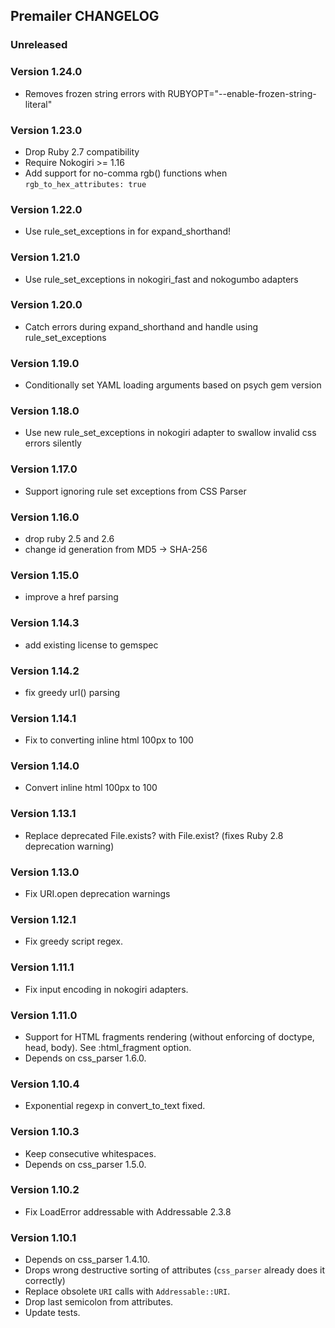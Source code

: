 ## Premailer CHANGELOG

### Unreleased

### Version 1.24.0
* Removes frozen string errors with RUBYOPT="--enable-frozen-string-literal"

### Version 1.23.0
* Drop Ruby 2.7 compatibility
* Require Nokogiri >= 1.16
* Add support for no-comma rgb() functions when `rgb_to_hex_attributes: true`

### Version 1.22.0
* Use rule_set_exceptions in for expand_shorthand!

### Version 1.21.0
* Use rule_set_exceptions in nokogiri_fast and nokogumbo adapters

### Version 1.20.0
* Catch errors during expand_shorthand and handle using rule_set_exceptions

### Version 1.19.0
* Conditionally set YAML loading arguments based on psych gem version

### Version 1.18.0
* Use new rule_set_exceptions in nokogiri adapter to swallow invalid css errors silently

### Version 1.17.0
* Support ignoring rule set exceptions from CSS Parser

### Version 1.16.0
* drop ruby 2.5 and 2.6
* change id generation from MD5 -> SHA-256

### Version 1.15.0
* improve a href parsing

### Version 1.14.3
* add existing license to gemspec

### Version 1.14.2
* fix greedy url() parsing

### Version 1.14.1
* Fix to converting inline html 100px to 100

### Version 1.14.0
* Convert inline html 100px to 100

### Version 1.13.1
* Replace deprecated File.exists? with File.exist? (fixes Ruby 2.8 deprecation warning)

### Version 1.13.0
* Fix URI.open deprecation warnings

### Version 1.12.1
* Fix greedy script regex.

### Version 1.11.1
* Fix input encoding in nokogiri adapters.

### Version 1.11.0

* Support for HTML fragments rendering (without enforcing of doctype, head, body). See :html_fragment option.
* Depends on css_parser 1.6.0.

### Version 1.10.4

 * Exponential regexp in convert_to_text fixed.

### Version 1.10.3

 * Keep consecutive whitespaces.
 * Depends on css_parser 1.5.0.

### Version 1.10.2

 * Fix LoadError addressable with Addressable 2.3.8

### Version 1.10.1

 * Depends on css_parser 1.4.10.
 * Drops wrong destructive sorting of attributes (`css_parser` already does it correctly)
 * Replace obsolete `URI` calls with `Addressable::URI`.
 * Drop last semicolon from attributes.
 * Update tests.
